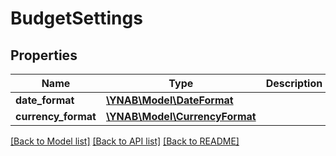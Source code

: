 # BudgetSettings

## Properties
Name | Type | Description | Notes
------------ | ------------- | ------------- | -------------
**date_format** | [**\YNAB\Model\DateFormat**](DateFormat.md) |  | 
**currency_format** | [**\YNAB\Model\CurrencyFormat**](CurrencyFormat.md) |  | 

[[Back to Model list]](../../README.md#documentation-for-models) [[Back to API list]](../../README.md#documentation-for-api-endpoints) [[Back to README]](../../README.md)

